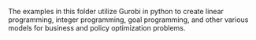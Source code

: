 The examples in this folder utilize Gurobi in python to create linear programming, integer programming, goal programming, and other various models for business and policy optimization problems.
